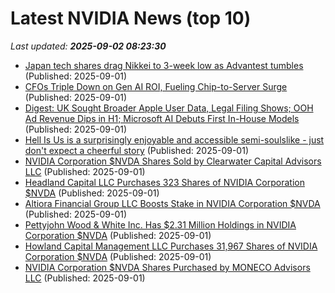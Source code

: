 # Latest NVIDIA News (top 10)
_Last updated: **2025-09-02 08:23:30**_

- [Japan tech shares drag Nikkei to 3-week low as Advantest tumbles](https://economictimes.indiatimes.com/markets/stocks/news/japan-tech-shares-drag-nikkei-to-3-week-low-as-advantest-tumbles/articleshow/123630434.cms) (Published: 2025-09-01)
- [CFOs Triple Down on Gen AI ROI, Fueling Chip-to-Server Surge](http://www.pymnts.com/artificial-intelligence-2/2025/cfos-triple-down-on-gen-ai-roi-fueling-chip-to-server-surge/) (Published: 2025-09-01)
- [Digest: UK Sought Broader Apple User Data, Legal Filing Shows; OOH Ad Revenue Dips in H1; Microsoft AI Debuts First In-House Models](https://www.exchangewire.com/blog/2025/09/01/digest-uk-sought-broader-apple-user-data-legal-filing-shows-ooh-ad-revenue-dips-in-h1-microsoft-ai-debuts-first-in-house-models/) (Published: 2025-09-01)
- [Hell Is Us is a surprisingly enjoyable and accessible semi-soulslike - just don't expect a cheerful story](https://www.techradar.com/gaming/hell-is-us-is-review) (Published: 2025-09-01)
- [NVIDIA Corporation $NVDA Shares Sold by Clearwater Capital Advisors LLC](https://www.etfdailynews.com/2025/09/01/nvidia-corporation-nvda-shares-sold-by-clearwater-capital-advisors-llc/) (Published: 2025-09-01)
- [Headland Capital LLC Purchases 323 Shares of NVIDIA Corporation $NVDA](https://www.etfdailynews.com/2025/09/01/headland-capital-llc-purchases-323-shares-of-nvidia-corporation-nvda/) (Published: 2025-09-01)
- [Altiora Financial Group LLC Boosts Stake in NVIDIA Corporation $NVDA](https://www.etfdailynews.com/2025/09/01/altiora-financial-group-llc-boosts-stake-in-nvidia-corporation-nvda/) (Published: 2025-09-01)
- [Pettyjohn Wood & White Inc. Has $2.31 Million Holdings in NVIDIA Corporation $NVDA](https://www.etfdailynews.com/2025/09/01/pettyjohn-wood-white-inc-has-2-31-million-holdings-in-nvidia-corporation-nvda/) (Published: 2025-09-01)
- [Howland Capital Management LLC Purchases 31,967 Shares of NVIDIA Corporation $NVDA](https://www.etfdailynews.com/2025/09/01/howland-capital-management-llc-purchases-31967-shares-of-nvidia-corporation-nvda/) (Published: 2025-09-01)
- [NVIDIA Corporation $NVDA Shares Purchased by MONECO Advisors LLC](https://www.etfdailynews.com/2025/09/01/nvidia-corporation-nvda-shares-purchased-by-moneco-advisors-llc/) (Published: 2025-09-01)
